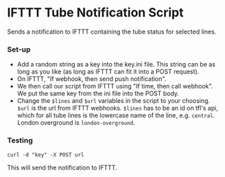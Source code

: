 # IFTTT Tube Notification Script

Sends a notification to IFTTT containing the tube status for selected lines.

### Set-up

- Add a random string as a key into the key.ini file.
  This string can be as long as you like (as long as IFTTT can fit it into a POST request).
- On IFTTT, "If webhook, then send push notification".
- We then call our script from IFTTT using "If time, then call webhook".
  We put the same key from the ini file into the POST body.
- Change the `$lines` and `$url` variables in the script to your choosing.
  `$url` is the url from IFTTT webhooks.
  `$lines` has to be an id on tfl's api, which for all tube lines is the lowercase name of the line, e.g. `central`.
  London overground is `london-overground`.

### Testing

```
curl -d "key" -X POST url
```
This will send the notification to IFTTT.
